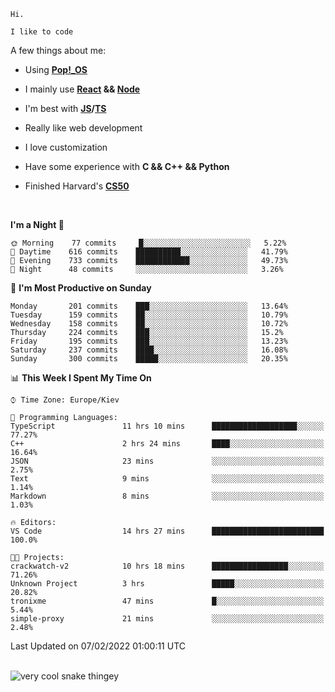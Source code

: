 ```
Hi.

I like to code
```

A few things about me:

-   Using **[Pop!\_OS](https://pop.system76.com/)**

-   I mainly use **[React](https://reactjs.org/) && [Node](https://nodejs.org/en/)**

-   I'm best with **[JS](https://www.javascript.com/)/[TS](https://www.typescriptlang.org/)**

-   Really like web development

-   I love customization

-   Have some experience with **C && C++ && Python**

-   Finished Harvard's **[CS50](https://cs50.harvard.edu)**

<br>

<!--START_SECTION:waka-->
**I'm a Night 🦉** 

```text
🌞 Morning    77 commits     █░░░░░░░░░░░░░░░░░░░░░░░░   5.22% 
🌆 Daytime    616 commits    ██████████░░░░░░░░░░░░░░░   41.79% 
🌃 Evening    733 commits    ████████████░░░░░░░░░░░░░   49.73% 
🌙 Night      48 commits     ░░░░░░░░░░░░░░░░░░░░░░░░░   3.26%

```
📅 **I'm Most Productive on Sunday** 

```text
Monday       201 commits    ███░░░░░░░░░░░░░░░░░░░░░░   13.64% 
Tuesday      159 commits    ██░░░░░░░░░░░░░░░░░░░░░░░   10.79% 
Wednesday    158 commits    ██░░░░░░░░░░░░░░░░░░░░░░░   10.72% 
Thursday     224 commits    ███░░░░░░░░░░░░░░░░░░░░░░   15.2% 
Friday       195 commits    ███░░░░░░░░░░░░░░░░░░░░░░   13.23% 
Saturday     237 commits    ████░░░░░░░░░░░░░░░░░░░░░   16.08% 
Sunday       300 commits    █████░░░░░░░░░░░░░░░░░░░░   20.35%

```


📊 **This Week I Spent My Time On** 

```text
⌚︎ Time Zone: Europe/Kiev

💬 Programming Languages: 
TypeScript               11 hrs 10 mins      ███████████████████░░░░░░   77.27% 
C++                      2 hrs 24 mins       ████░░░░░░░░░░░░░░░░░░░░░   16.64% 
JSON                     23 mins             ░░░░░░░░░░░░░░░░░░░░░░░░░   2.75% 
Text                     9 mins              ░░░░░░░░░░░░░░░░░░░░░░░░░   1.14% 
Markdown                 8 mins              ░░░░░░░░░░░░░░░░░░░░░░░░░   1.03%

🔥 Editors: 
VS Code                  14 hrs 27 mins      █████████████████████████   100.0%

🐱‍💻 Projects: 
crackwatch-v2            10 hrs 18 mins      █████████████████░░░░░░░░   71.26% 
Unknown Project          3 hrs               █████░░░░░░░░░░░░░░░░░░░░   20.82% 
tronixme                 47 mins             █░░░░░░░░░░░░░░░░░░░░░░░░   5.44% 
simple-proxy             21 mins             ░░░░░░░░░░░░░░░░░░░░░░░░░   2.48%

```


 Last Updated on 07/02/2022 01:00:11 UTC
<!--END_SECTION:waka-->

<br>

<img title="" src="https://raw.githubusercontent.com/Trunkelis/Trunkelis/output/github-contribution-grid-snake.svg" alt="very cool snake thingey" data-align="left">

